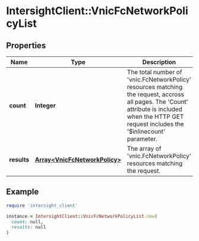 # IntersightClient::VnicFcNetworkPolicyList

## Properties

| Name | Type | Description | Notes |
| ---- | ---- | ----------- | ----- |
| **count** | **Integer** | The total number of &#39;vnic.FcNetworkPolicy&#39; resources matching the request, accross all pages. The &#39;Count&#39; attribute is included when the HTTP GET request includes the &#39;$inlinecount&#39; parameter. | [optional] |
| **results** | [**Array&lt;VnicFcNetworkPolicy&gt;**](VnicFcNetworkPolicy.md) | The array of &#39;vnic.FcNetworkPolicy&#39; resources matching the request. | [optional] |

## Example

```ruby
require 'intersight_client'

instance = IntersightClient::VnicFcNetworkPolicyList.new(
  count: null,
  results: null
)
```

